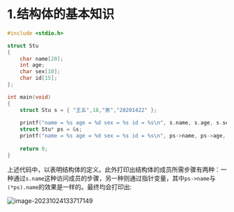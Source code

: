 # 1.结构体的基本知识
```c
#include <stdio.h>

struct Stu
{
	char name[20];
	int age;
	char sex[10];
	char id[15];
};

int main(void)
{
	struct Stu s = { "王五",18,"男","20201422" };
  
	printf("name = %s age = %d sex = %s id = %s\n", s.name, s.age, s.sex, s.id);
	struct Stu* ps = &s;
	printf("name = %s age = %d sex = %s id = %s\n", ps->name, ps->age, ps->sex, ps->id);
  
	return 0;
}
```
上述代码中，以表明结构体的定义。此外打印出结构体的成员所需步骤有两种：一种通过`s.name`这种访问成员的步骤，另一种则通过指针变量，其中`ps->name`与`(*ps).name`的效果是一样的。最终均会打印出:

![image-20231024133717149](C:\Users\31866\AppData\Roaming\Typora\typora-user-images\image-20231024133717149.png)

